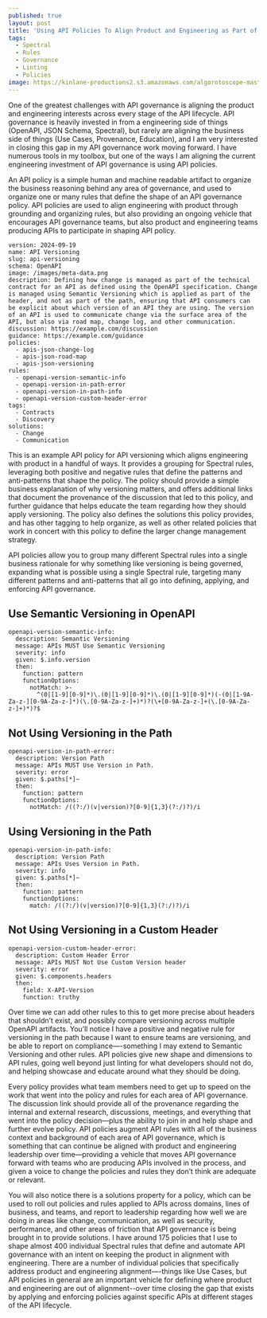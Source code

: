 ```yaml
---
published: true
layout: post
title: 'Using API Policies To Align Product and Engineering as Part of API Governance'
tags:
  - Spectral
  - Rules
  - Governance
  - Linting
  - Policies
image: https://kinlane-productions2.s3.amazonaws.com/algorotoscope-master/bf-skinner-skyscraper-construction-crane-2.jpeg
---
```

One of the greatest challenges with API governance is aligning the product and engineering interests across every stage of the API lifecycle. API governance is heavily invested in from a engineering side of things (OpenAPI, JSON Schema, Spectral), but rarely are aligning the business side of things (Use Cases, Provenance, Education), and I am very interested in closing this gap in my API governance work moving forward. I have numerous tools in my toolbox, but one of the ways I am aligning the current engineering investment of API governance is using API policies.

An API policy is a simple human and machine readable artifact to organize the business reasoning behind any area of governance, and used to organize one or many rules that define the shape of an API governance policy. API policies are used to align engineering with product through grounding and organizing rules, but also providing an ongoing vehicle that encourages API governance teams, but also product and engineering teams producing APIs to participate in shaping API policy.

```
version: 2024-09-19
name: API Versioning
slug: api-versioning
schema: OpenAPI
image: /images/meta-data.png
description: Defining how change is managed as part of the technical contract for an API as defined using the OpenAPI specification. Change is managed using Semantic Versioning which is applied as part of the header, and not as part of the path, ensuring that API consumers can be explicit about which version of an API they are using. The version of an API is used to communicate change via the surface area of the API, but also via road map, change log, and other communication.
discussion: https://example.com/discussion
guidance: https://example.com/guidance
policies:
  - apis-json-change-log
  - apis-json-road-map
  - apis-json-versioning
rules:
  - openapi-version-semantic-info
  - openapi-version-in-path-error
  - openapi-version-in-path-info
  - openapi-version-custom-header-error
tags:
  - Contracts
  - Discovery
solutions:
  - Change
  - Communication
```

This is an example API policy for API versioning which aligns engineering with product in a handful of ways. It provides a grouping for Spectral rules, leveraging both positive and negative rules that define the patterns and anti-patterns that shape the policy. The policy should provide a simple business explanation of why versioning matters, and offers additional links that document the provenance of the discussion that led to this policy, and further guidance that helps educate the team regarding how they should apply versioning. The policy also defines the solutions this policy provides, and has other tagging to help organize, as well as other related policies that work in concert with this policy to define the larger change management strategy.

API policies allow you to group many different Spectral rules into a single business rationale for why something like versioning is being governed, expanding what is possible using a single Spectral rule, targeting many different patterns and anti-patterns that all go into defining, applying, and enforcing API governance.

## Use Semantic Versioning in OpenAPI
```
openapi-version-semantic-info:
  description: Semantic Versioning
  message: APIs MUST Use Semantic Versioning
  severity: info
  given: $.info.version
  then:
    function: pattern
    functionOptions:
      notMatch: >-
        ^(0|[1-9][0-9]*)\.(0|[1-9][0-9]*)\.(0|[1-9][0-9]*)(-(0|[1-9A-Za-z-][0-9A-Za-z-]*)(\.[0-9A-Za-z-]+)*)?(\+[0-9A-Za-z-]+(\.[0-9A-Za-z-]+)*)?$     
```
## Not Using Versioning in the Path
```
openapi-version-in-path-error:
  description: Version Path
  message: APIs MUST Use Version in Path.
  severity: error
  given: $.paths[*]~
  then:
    function: pattern
    functionOptions:
      notMatch: /((?:/)(v|version)?[0-9]{1,3}(?:/)?)/i   
```
## Using Versioning in the Path
```
openapi-version-in-path-info:
  description: Version Path
  message: APIs Uses Version in Path.
  severity: info
  given: $.paths[*]~
  then:
    function: pattern
    functionOptions:
      match: /((?:/)(v|version)?[0-9]{1,3}(?:/)?)/i                   
```
## Not Using Versioning in a Custom Header
```
openapi-version-custom-header-error:
  description: Custom Header Error
  message: APIs MUST Not Use Custom Version header
  severity: error
  given: $.components.headers
  then:
    field: X-API-Version
    function: truthy        
```

Over time we can add other rules to this to get more precise about headers that shouldn’t exist, and possibly compare versioning across multiple OpenAPI artifacts. You’ll notice I have a positive and negative rule for versioning in the path because I want to ensure teams are versioning, and be able to report on compliance—-something I may extend to Semantic Versioning and other rules. API policies give new shape and dimensions to API rules, going well beyond just linting for what developers should not do, and helping showcase and educate around what they should be doing.

Every policy provides what team members need to get up to speed on the work that went into the policy and rules for each area of API governance. The discussion link should provide all of the provenance regarding the internal and external research, discussions, meetings, and everything that went into the policy decision—plus the ability to join in and help shape and further evolve policy. API policies augment API rules with all of the business context and background of each area of API governance, which is something that can continue be aligned with product and engineering leadership over time—providing a vehicle that moves API governance forward with teams who are producing APIs involved in the process, and given a voice to change the policies and rules they don’t think are adequate or relevant.

You will also notice there is a solutions property for a policy, which can be used to roll out policies and rules applied to APIs across domains, lines of business, and teams, and report to leadership regarding how well we are doing in areas like change, communication, as well as security, performance, and other areas of friction that API governance is being brought in to provide solutions. I have around 175 policies that I use to shape almost 400 individual Spectral rules that define and automate API governance with an intent on keeping the product in alignment with engineering. There are a number of individual policies that specifically address product and engineering alignment—-things like Use Cases, but API policies in general are an important vehicle for defining where product and engineering are out of alignment--over time closing the gap that exists by applying and enforcing policies against specific APIs at different stages of the API lifecycle.